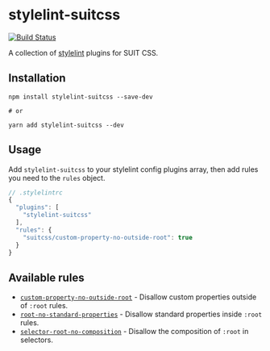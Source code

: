 # stylelint-suitcss

[![Build Status](https://travis-ci.org/suitcss/stylelint-suitcss.svg?branch=master)](https://travis-ci.org/suitcss/stylelint-suitcss)

A collection of [stylelint](https://stylelint.io/) plugins for SUIT CSS.

## Installation

```
npm install stylelint-suitcss --save-dev

# or

yarn add stylelint-suitcss --dev
```

## Usage

Add `stylelint-suitcss` to your stylelint config plugins array, then add rules
you need to the `rules` object.

```js
// .stylelintrc
{
  "plugins": [
    "stylelint-suitcss"
  ],
  "rules": {
    "suitcss/custom-property-no-outside-root": true
  }
}
```

## Available rules

* [`custom-property-no-outside-root`](./rules/custom-property-no-outside-root/README.md) - Disallow custom properties outside of `:root` rules.
* [`root-no-standard-properties`](./rules/root-no-standard-properties/README.md) - Disallow standard properties inside `:root` rules.
* [`selector-root-no-composition`](./rules/selector-root-no-composition/README.md) - Disallow the composition of `:root` in selectors.
